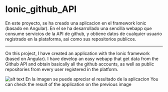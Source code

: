 # Ionic_github_API

En este proyecto, se ha creado una aplicacion en el framework Ionic (basado en Angular). En el se ha desarrollado una sencilla webapp que consume servicios de la API de github, y obtiene datos de cualquier usuario registrado en la plataforma, asi como sus repositorios publicos.

------------------------------------------------------------------------------------------------------------------------------

On this project, I have created an application with the Ionic framework (based on Angular). I have develop an easy webapp that get data from the Github API and obtain basically all the github accounts, as well as public repositories from every user registered in the platform.



![alt text](https://user-images.githubusercontent.com/40801686/42246060-7cbb5994-7f1b-11e8-9be9-6147432956e6.png)
En la imagen se puede apreciar el resultado de la aplicacion 
You can check the result of the application on the previous image
